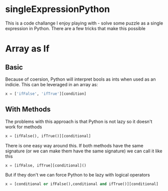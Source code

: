 # singleExpressionPython

This is a code challange I enjoy playing with - solve some puzzle as a single expression in Python. There are a few tricks that make this possible

# Array as If

## Basic
Because of coersion, Python will interpret bools as ints when used as an indicie. This can be leveraged in an array as:
```python
x = ['ifFalse', 'ifTrue'][condition]
```

## With Methods
The problems with this approach is that Python is not lazy so it doesn't work for methods
```python
x = [ifFalse(), ifTrue()][conditional]
```

There is one easy way around this. If both methods have the same signature (or we can make them have the same signature) we can call it like this
```python
x = [ifFalse, ifTrue][conditional]()
```

But if they don't we can force Python to be lazy with logical operators
```python
x = [conditional or ifFalse(),conditional and ifTrue()][conditional]
```
